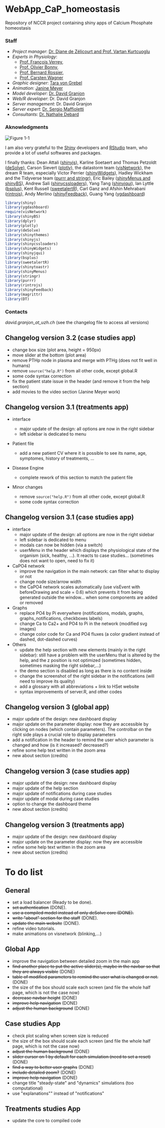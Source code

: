 # WebApp_CaP_homeostasis
Repository of NCCR project containing shiny apps of Calcium Phosphate homeostasis

### **Staff** ###
+ *Project manager*: [Dr. Diane de Zélicourt and Prof. Vartan Kurtcuoglu](http://interfacegroup.ch/people/)
+ *Experts in Physiology*: 
  - [Prof. François Verrey](https://www.physiol.uzh.ch/en/research/institutegroups/EpithelialTransports/TeamMembers/FVerrey.html),
  - [Prof. Olivier Bonny](https://www.unil.ch/dpt/fr/home/menuinst/recherche/groupe-bonny.html),
  - [Prof. Bernard Rossier](https://hset.org/organization/team/),
  - [Prof. Carsten Wagner](https://www.physiol.uzh.ch/en/research/institutegroups/Acidbasetransport/Grwagner/CWagner.html)
+ *Graphic designer*: [Tara von Grebel](https://www.uzh.ch/id/cl/iframe/org/index.php?id=tg)
+ *Animation*: [Janine Meyer](https://www.uzh.ch/id/cl/iframe/org/index.php?id=jnm)
+ *Model developer*: [Dr. David Granjon](https://divadnojnarg.github.io)
+ *Web/R developer*: Dr. David Granjon
+ *Server management*: Dr. David Granjon
+ *Server expert*: [Dr. Sergio Maffioletti](https://www.id.uzh.ch/en/scienceit/about/team.html)
+ *Consultants*: [Dr. Nathalie Debard](https://hset.org/organization/team/)

### **Aknowledgments** ###

![Figure 1-1](images/about_us.jpg)


I am also very grateful to the [Shiny](http://shiny.rstudio.com) developers 
and [RStudio](https://www.rstudio.com) team, who provide a lot of useful softwares
and packages. 

I finally thanks: Dean Attali ([shinyjs](https://deanattali.com/shinyjs/)), 
Karline Soetaert and Thomas Petzoldt ([deSolve](http://desolve.r-forge.r-project.org)),
Carson Sievert ([plotly](https://plot.ly/r/)), 
the datastorm team ([visNetwork](http://datastorm-open.github.io/visNetwork/)),
the dream R team, especially Victor Perrier ([shinyWidgets](https://dreamrs.github.io/shinyWidgets/index.html)),
Hadley Wickham and the Tidyverse team ([purrr and stringr](https://www.tidyverse.org/packages/)),
Eric Bailey ([shinyMenus and shinyBS](https://github.com/ebailey78)),
Andrew Sali ([shinycssloaders](https://github.com/andrewsali/shinycssloaders)),
Yang Tang ([shinyjqui](https://cran.r-project.org/web/packages/shinyjqui/vignettes/introduction.html)),
Ian Lyttle ([bsplus](http://ijlyttle.github.io/bsplus/)),
Kent Russell ([sweetalertR](http://timelyportfolio.github.io/buildingwidgets/week25/sweetalert_examples.html)),
Carl Ganz and Afshin Mehrabani ([rintrojs](https://carlganz.github.io/rintrojs/)),
Andy Merlino ([shinyFeedback](https://cran.r-project.org/web/packages/shinyFeedback/vignettes/shinyFeedback-intro.html)),
Guang Yang ([ygdashboard](https://github.com/gyang274/ygdashboard))


```R
library(shiny)
library(ygdashboard)
require(visNetwork)
library(shinyBS)
library(dplyr)
library(plotly)
library(deSolve)
library(shinythemes)
library(shinyjs)
library(shinycssloaders)
library(shinyWidgets)
library(shinyjqui)
library(bsplus)
library(sweetalertR)
library(shinytoastr)
library(shinyMenus)
library(stringr)
library(purrr)
library(rintrojs)
library(shinyFeedback)
library(magrittr)
library(DT)
```

### **Contacts** ###

*david.granjon_at_uzh.ch*
(see the changelog file to access all versions)

## Changelog version 3.2 (case studies app)
- change box size (plot area, height = 950px)
- move slider at the bottom (plot area)
- remove PTHp node in plasma and merge with PTHg (does not fit well in humans)
- remove `source("help.R")` from all other code, except global.R
- some code syntax correction
- fix the patient state issue in the header (and remove it from the help section)
- add movies to the video section (Janine Meyer work)

## Changelog version 3.1 (treatments app)
+ interface
  - major update of the design: all options are now in the right sidebar
  - left sidebar is dedicated to menu
+ Patient file
  - add a new patient CV where it is possible to see its name, age, symptomes,
  history of treatments, ...
+ Disease Engine
  - complete rework of this section to match the patient file
  
+ Minor changes
  - remove `source("help.R")` from all other code, except global.R
  - some code syntax correction
  
  

## Changelog version 3.1 (case studies app)
+ interface
  - major update of the design: all options are now in the right sidebar
  - left sidebar is dedicated to menu
  - modals can now be hidden (via a switch)
  - userMenu in the header which displays the physiological state of the organism
    (sick, healthy, ...). It reacts to case studies... (sometimes does not want to
    open, need to fix it)
+ CaPO4 network
  - improve the navigation in the main network: can filter what to display or not
  - change node size/arrow width
  - the CaPO4 network scales automatically (use visEvent with beforeDrawing and scale = 0.6)
    which prevents it from being generated outside the window...
    when some components are added or removed
+ Graphs
  - replace PO4 by Pi everywhere (notifications, modals, graphs, graphs_notifications,
    checkboxes labels)
  - change Ca to Ca2+ and PO4 to Pi in the network (modified svg images)
  - change color code for Ca and PO4 fluxes (a color gradient instead of dashed,
    dot-dashed curves)
+ Others
  - update the help section with new elements (mainly in the right sidebar):
    still have a problem with the userMenu that is altered by the help, and 
    the z position is not optimized (sometimes hidden, sometimes masking the
    right sidebar,...)
  - the demo section is disabled as long as there is no content inside
  - change the screenshot of the right sidebar in the notifications (will need to
    improve its quality)
  - add a glossary with all abbreviations + link to HSet website
  - syntax improvements of server.R, and other codes


## Changelog version 3 (global app)
- major update of the design: new dashboard display
- major update on the parameter display: now they are accessible
by clicking on nodes (which contain parameters). The controlbar on the right side
plays a crucial role to display parameters
- add a notification in the header to remind the user which parameter is changed
and how (is it increased? decreased?)
- refine some help text written in the zoom area
- new about section (credits)


## Changelog version 3 (case studies app)
- major update of the design: new dashboard display
- major update of the help section
- major update of notifications during case studies
- major update of modal during case studies
- option to change the dashboard theme
- new about section (credits)

## Changelog version 3 (treatments app)
- major update of the design: new dashboard display
- major update on the parameter display: now they are accessible
- refine some help text written in the zoom area
- new about section (credits)

# **To do** list

## General

- set a load balancer (Ready to be done).
- <del>set authentication</del> (DONE).
- <del>use a compiled model instead of only deSolve core<del> (DONE).
- <del>write "about" section for the staff</del> (DONE).
- <del>update the main website</del> (DONE).
- refine video tutorials.
- make animations on visnetwork (blinking,...)


## Global App

- improve the navigation between detailed zoom in the main app
- <del>find another place to put the active slider(s), maybe in the navbar
so that they are always visible</del> (DONE)
- <del>table of modified parameters to remind the user what is changed or not.</del> (DONE)
- the size of the box should scale each screen (and file the whole half page, 
which is not the case now)
- <del>decrease navbar height</del> (DONE)
- <del>improve help navigation</del> (DONE)
- <del>adjust the human background</del> (DONE)

## Case studies App

- check plot scaling when screen size is reduced
- the size of the box should scale each screen (and file the whole half page, 
which is not the case now)
- <del>adjust the human background</del> (DONE)
- <del>slider cursor on 1 by default for each simulation (need to set a reset)</del> (DONE)
- <del>find a way to better user graphs</del> (DONE)
- <del>include detailed zoom?</del> (DONE)
- <del>improve help navigation</del> (DONE)
- change title "steady-state" and "dynamics" simulations (too computational)
- use "explanations"" instead of "notifications"

## Treatments studies App
- update the core to compiled code
